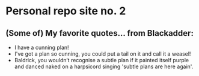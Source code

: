# Personal repo site no. 2

## (Some of) My favorite quotes... from Blackadder:

- I have a cunning plan!
- I've got a plan so cunning, you could put a tail on it and call it a weasel!
- Baldrick, you wouldn’t recognise a subtle plan if it painted itself purple and danced naked on a harpsicord singing 'subtle plans are here again'.
